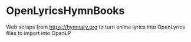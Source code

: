 # OpenLyricsHymnBooks
Web scraps from https://hymnary.org to turn online lyrics into OpenLyrics files to import into OpenLP
